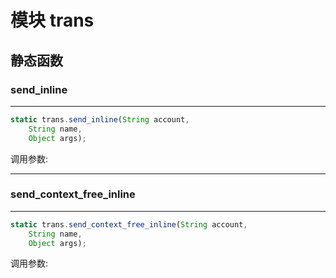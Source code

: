 # 模块 trans

## 静态函数
        
### send_inline
****

```JavaScript
static trans.send_inline(String account,
    String name,
    Object args);
```

调用参数:

--------------------------
### send_context_free_inline
****

```JavaScript
static trans.send_context_free_inline(String account,
    String name,
    Object args);
```

调用参数:

